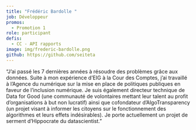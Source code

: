 ```yaml
---
title: "Frédéric Bardolle "
job: Développeur
promos:
  - Promotion 1
role: participant
defis:
  - CC - API rapports
image: img/frederic-bardolle.png
github: https://github.com/seiteta
---
```


“J’ai passé les 7 dernières années à résoudre des problèmes grâce aux données. Suite à mon expérience d’EIG à la Cour des Comptes, j’ai travaillé à l’Agence du numérique sur la mise en place de politiques publiques en faveur de l’inclusion numérique. Je suis également directeur technique de Data for Good (une communauté de volontaires mettant leur talent au profit d’organisations à but non lucratif) ainsi que cofondateur d’AlgoTransparency (un projet visant à informer les citoyens sur le fonctionnement des algorithmes et leurs effets indésirables). Je porte actuellement un projet de serment d’Hippocrate du datascientist.”
